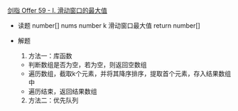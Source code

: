 [剑指 Offer 59 - I. 滑动窗口的最大值](https://leetcode-cn.com/problems/hua-dong-chuang-kou-de-zui-da-zhi-lcof/)

- 读题
  number[] nums
  number k
  滑动窗口最大值
  return number[]
   
- 解题
  1. 方法一：库函数
    - 判断数组是否为空，若为空，则返回空数组
    - 遍历数组，截取k个元素，并将其降序排序，提取首个元素，存入结果数组中
    - 遍历结束，返回结果数组

  2. 方法二：优先队列